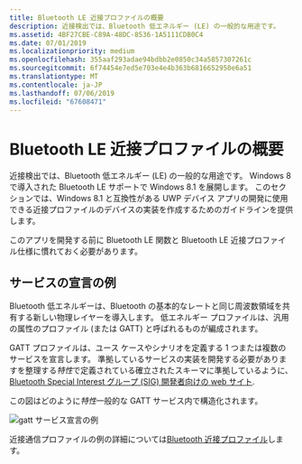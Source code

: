 ```yaml
---
title: Bluetooth LE 近接プロファイルの概要
description: 近接検出では、Bluetooth 低エネルギー (LE) の一般的な用途です。
ms.assetid: 4BF27CBE-C89A-48DC-8536-1A5111CDB0C4
ms.date: 07/01/2019
ms.localizationpriority: medium
ms.openlocfilehash: 355aaf293adae94bdbb2e0850c34a5857307261c
ms.sourcegitcommit: 6f74454e7ed5e703e4e4b363b6816652950e6a51
ms.translationtype: MT
ms.contentlocale: ja-JP
ms.lasthandoff: 07/06/2019
ms.locfileid: "67608471"
---
```

# <a name="bluetooth-le-proximity-profile-overview"></a>Bluetooth LE 近接プロファイルの概要


近接検出では、Bluetooth 低エネルギー (LE) の一般的な用途です。 Windows 8 で導入された Bluetooth LE サポートで Windows 8.1 を展開します。 このセクションでは、Windows 8.1 と互換性がある UWP デバイス アプリの開発に使用できる近接プロファイルのデバイスの実装を作成するためのガイドラインを提供します。

このアプリを開発する前に Bluetooth LE 関数と Bluetooth LE 近接プロファイル仕様に慣れておく必要があります。

## <a name="span-idexampleservicedeclarationspanspan-idexampleservicedeclarationspanspan-idexampleservicedeclarationspanexample-service-declaration"></a><span id="Example_Service_Declaration"></span><span id="example_service_declaration"></span><span id="EXAMPLE_SERVICE_DECLARATION"></span>サービスの宣言の例


Bluetooth 低エネルギーは、Bluetooth の基本的なレートと同じ周波数領域を共有する新しい物理レイヤーを導入します。 低エネルギー プロファイルは、汎用の属性のプロファイル (または GATT) と呼ばれるものが編成されます。

GATT プロファイルは、ユース ケースやシナリオを定義する 1 つまたは複数のサービスを宣言します。 準拠しているサービスの実装を開発する必要がありますを整理する*特性*で定義されている確立されたスキーマに準拠しているように、 [Bluetooth Special Interest グループ (SIG) 開発者向けの web サイト](https://go.microsoft.com/fwlink/p/?linkid=320723).

この図はどのように*特性*一般的な GATT サービス内で構造化されます。

![gatt サービス宣言の例](images/bthleservicedeclaration.png)

近接通信プロファイルの例の詳細については[Bluetooth 近接プロファイル](bluetooth-proximity-profile.md)します。

 

 





